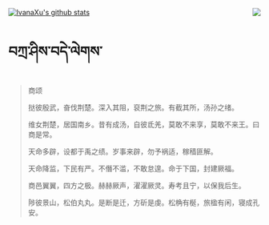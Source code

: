 [![IvanaXu's github stats](https://github-readme-stats.vercel.app/api?username=IvanaXu&show_icons=true&theme=vue-dark)](https://github.com/anuraghazra/github-readme-stats)
<img align="right" src="https://github-readme-stats.vercel.app/api/top-langs/?username=IvanaXu&langs_count=3&theme=graywhite" />
# བཀྲ་ཤིས་བདེ་ལེགས་
> 商颂
> 
> 挞彼殷武，奋伐荆楚。深入其阻，裒荆之旅。有截其所，汤孙之绪。
> 
> 维女荆楚，居国南乡。昔有成汤，自彼氐羌，莫敢不来享，莫敢不来王。曰商是常。
> 
> 天命多辟，设都于禹之绩。岁事来辟，勿予祸适，稼穑匪解。
> 
> 天命降监，下民有严。不僭不滥，不敢怠遑。命于下国，封建厥福。
> 
> 商邑翼翼，四方之极。赫赫厥声，濯濯厥灵。寿考且宁，以保我后生。
> 
> 陟彼景山，松伯丸丸。是断是迁，方斫是虔。松桷有梴，旅楹有闲，寝成孔安。
>